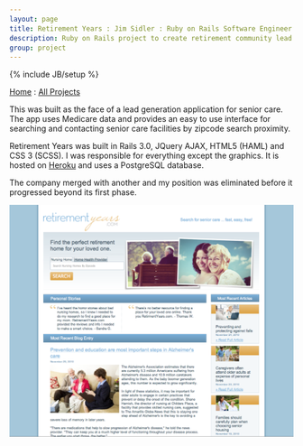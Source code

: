 ```yaml
---
layout: page
title: Retirement Years : Jim Sidler : Ruby on Rails Software Engineer
description: Ruby on Rails project to create retirement community lead generation
group: project
---
```

{% include JB/setup %}

[Home](http://jimsidler.com) : [All Projects](http://jimsidler.com/projects.html)

This was built as the face of a lead generation application for senior care. The app uses Medicare data and provides an easy to use interface for searching and contacting senior care facilities by zipcode search proximity.

Retirement Years was built in Rails 3.0, JQuery AJAX, HTML5 (HAML) and CSS 3 (SCSS). I was responsible for everything except the graphics. It is hosted on [Heroku](http://heroku.com) and uses a PostgreSQL database.

The company merged with another and my position was eliminated before it progressed beyond its first phase.

[![Retirment Years](/assets/images/ss_ry.png "Retirement Years")](http://retirementyears.com)